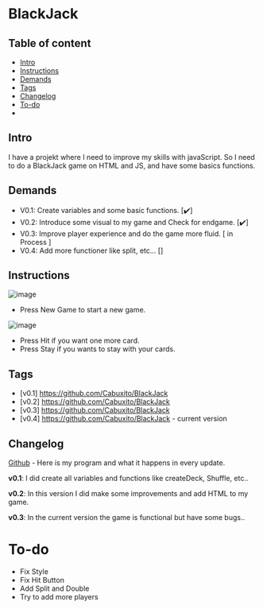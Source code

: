# BlackJack

## Table of content

* [Intro](#Intro)
* [Instructions](#Instructions)
* [Demands](#Demands)
* [Tags](#Tags)
* [Changelog](#Changelog)
* [To-do](#To-do)
* 
## Intro
I have a projekt where I need to improve my skills with javaScript. So I need to do a BlackJack game on HTML and JS, and have some basics functions.

## Demands 

<ul>
  <li> V0.1: Create variables and  some basic functions.  [✔️]</li> 
  <li> V0.2: Introduce some visual to my game and Check for endgame. [✔️]</li> 
  <li> V0.3: Improve player experience and do the game more fluid. [ in Process ]</li>
  <li> V0.4: Add more functioner like split, etc... []</li>
</ul>

## Instructions

![image](https://user-images.githubusercontent.com/89253662/193132188-cd7e5084-23e1-4e18-aa24-87036afaa354.png)

* Press New Game to start a new game.

![image](https://user-images.githubusercontent.com/89253662/193132264-758edad6-b47b-4c90-8329-7e4f545e686d.png)

* Press Hit if you want one more card.
* Press Stay if you wants to stay with your cards.

## Tags

* [v0.1] https://github.com/Cabuxito/BlackJack
* [v0.2] https://github.com/Cabuxito/BlackJack
* [v0.3] https://github.com/Cabuxito/BlackJack
* [v0.4] https://github.com/Cabuxito/BlackJack - current version

## Changelog

[Github](https://github.com/Cabuxito/BlackJack) - Here is my program and what it happens in every update.

**v0.1**:
I did create all variables and functions like createDeck, Shuffle, etc..

**v0.2**:
In this version I did make some improvements and add HTML to my game.

**v0.3**: 
In the current version the game is functional but have some bugs..


# To-do
* Fix Style
* Fix Hit Button
* Add Split and Double
* Try to add more players
